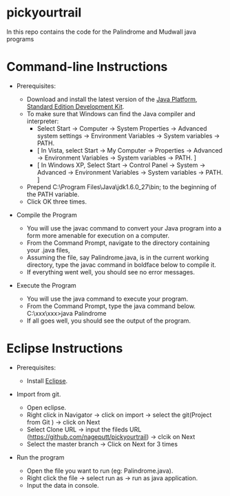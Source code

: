 # pickyourtrail 
 In this repo contains the code for the Palindrome and Mudwall java programs
# Command-line Instructions

- Prerequisites:
  - Download and install the latest version of the [Java Platform](https://www.oracle.com/technetwork/java/javase/downloads/index.html), [Standard Edition Development Kit](https://www.oracle.com/technetwork/java/javase/downloads/index.html). 
  - To make sure that Windows can find the Java compiler and interpreter:
    - Select Start -> Computer -> System Properties -> Advanced system settings -> Environment Variables -> System variables -> PATH.
     - [ In Vista, select Start -> My Computer -> Properties -> Advanced -> Environment Variables -> System variables -> PATH. ]
     - [ In Windows XP, Select Start -> Control Panel -> System -> Advanced -> Environment Variables -> System variables -> PATH. ]
   - Prepend C:\Program Files\Java\jdk1.6.0_27\bin; to the beginning of the PATH variable.
   - Click OK three times.
   
 - Compile the Program
   - You will use the javac command to convert your Java program into a form more amenable for execution on a computer.
   - From the Command Prompt, navigate to the directory containing your .java files, 
   - Assuming the file, say Palindrome.java, is in the current working directory, type the javac command in boldface below to compile it.
   - If everything went well, you should see no error messages.
   
 - Execute the Program
   - You will use the java command to execute your program.
   - From the Command Prompt, type the java command below.
     C:\xxx\xxx\>java Palindrome
   - If all goes well, you should see the output of the program.
   
# Eclipse Instructions

- Prerequisites:
  - Install [Eclipse](https://www.eclipse.org/downloads/).
  
- Import from git.
  - Open eclipse.
  - Right click in Navigator -> click on import -> select the git(Project from Git ) -> click on Next
  - Select Clone URL -> input the fileds URL (https://github.com/nageputt/pickyourtrail) -> clcik on Next
  - Select the master branch -> Click on Next for 3 times
  
 - Run the program
   - Open the file you want to run (eg: Palindrome.java).
   - Right click the file -> select run as -> run as java application.
   - Input the data in console.
